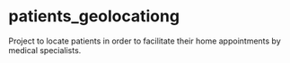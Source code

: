 # patients_geolocationg
Project to locate patients in order to facilitate their home appointments by medical specialists. 
